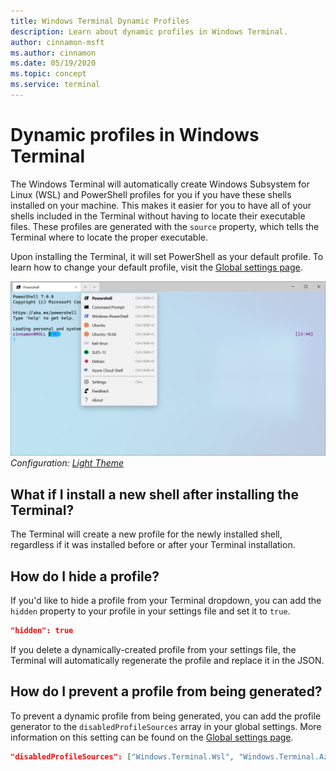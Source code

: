 ```yaml
---
title: Windows Terminal Dynamic Profiles
description: Learn about dynamic profiles in Windows Terminal.
author: cinnamon-msft
ms.author: cinnamon
ms.date: 05/19/2020
ms.topic: concept
ms.service: terminal
---
```


# Dynamic profiles in Windows Terminal

The Windows Terminal will automatically create Windows Subsystem for Linux (WSL) and PowerShell profiles for you if you have these shells installed on your machine. This makes it easier for you to have all of your shells included in the Terminal without having to locate their executable files. These profiles are generated with the `source` property, which tells the Terminal where to locate the proper executable.

Upon installing the Terminal, it will set PowerShell as your default profile. To learn how to change your default profile, visit the [Global settings page](./customize-settings/global-settings.md).

![Windows Terminal dynamic profiles](./images/dynamic-profiles.png)
_Configuration: [Light Theme](./custom-terminal-gallery/light-theme.md)_

## What if I install a new shell after installing the Terminal?

The Terminal will create a new profile for the newly installed shell, regardless if it was installed before or after your Terminal installation.

## How do I hide a profile?

If you'd like to hide a profile from your Terminal dropdown, you can add the `hidden` property to your profile in your settings file and set it to `true`.

```json
"hidden": true
```

If you delete a dynamically-created profile from your settings file, the Terminal will automatically regenerate the profile and replace it in the JSON.

## How do I prevent a profile from being generated?

To prevent a dynamic profile from being generated, you can add the profile generator to the `disabledProfileSources` array in your global settings. More information on this setting can be found on the [Global settings page](./customize-settings/global-settings.md#disable-dynamic-profiles).

```json
"disabledProfileSources": ["Windows.Terminal.Wsl", "Windows.Terminal.Azure", "Windows.Terminal.PowershellCore"]
```
